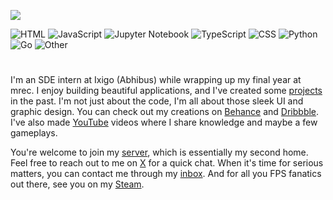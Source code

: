 ![](https://github.com/rohzzn/rohzzn/blob/main/Gif.gif)

![HTML](https://img.shields.io/static/v1?style=flat-square&label=%E2%A0%80&color=555&labelColor=%23e34c26&message=HTML%EF%B8%B143.1%25)
![JavaScript](https://img.shields.io/static/v1?style=flat-square&label=%E2%A0%80&color=555&labelColor=%23f1e05a&message=JavaScript%EF%B8%B122.1%25)
![Jupyter Notebook](https://img.shields.io/static/v1?style=flat-square&label=%E2%A0%80&color=555&labelColor=%23DA5B0B&message=Jupyter%20Notebook%EF%B8%B118.3%25)
![TypeScript](https://img.shields.io/static/v1?style=flat-square&label=%E2%A0%80&color=555&labelColor=%233178c6&message=TypeScript%EF%B8%B19.3%25)
![CSS](https://img.shields.io/static/v1?style=flat-square&label=%E2%A0%80&color=555&labelColor=%23563d7c&message=CSS%EF%B8%B13.9%25)
![Python](https://img.shields.io/static/v1?style=flat-square&label=%E2%A0%80&color=555&labelColor=%233572A5&message=Python%EF%B8%B11.1%25)
![Go](https://img.shields.io/static/v1?style=flat-square&label=%E2%A0%80&color=555&labelColor=%2300ADD8&message=Go%EF%B8%B11.1%25)
![Other](https://img.shields.io/static/v1?style=flat-square&label=%E2%A0%80&color=555&labelColor=%23ededed&message=Other%EF%B8%B10.6%25)
 

#

I'm an SDE intern at Ixigo (Abhibus) while wrapping up my final year at mrec. I enjoy building beautiful applications, and I've created some [projects](https://github.com/rohzzn/rohzzn/blob/main/Projects.md) in the past. I'm not just about the code, I'm all about those sleek UI and graphic design. You can check out my creations on [Behance](https://www.behance.net/rohzzn) and [Dribbble](https://dribbble.com/rohzzn). I've also made [YouTube](https://youtube.com/rohzzn) videos where I share knowledge and maybe a few gameplays.

You're welcome to join my [server](https://discord.gg/qKVQZ4Rha3), which is essentially my second home. Feel free to reach out to me on [X](https://x.com/rohzzn) for a quick chat. 
When it's time for serious matters, you can contact me through my [inbox](mailto:rohan.mbox@gmail.com). And for all you FPS fanatics out there, see you on my [Steam](https://steamcommunity.com/id/rohzzn/).
